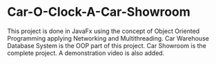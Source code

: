 # Car-O-Clock-A-Car-Showroom
This project is done in JavaFx using the concept of Object Oriented Programming applying Networking and Multithreading.
Car Warehouse Database System is the OOP part of this project.
Car Showroom is the complete project.
A demonstration video is also added.

